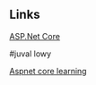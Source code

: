 ## Links
[ASP.Net Core](https://www.chubbydeveloper.com/top-20-asp-net-core-interview-questions/)

#juval lowy

[Aspnet core learning](https://github.com/MoienTajik/AspNetCore-Developer-Roadmap)
